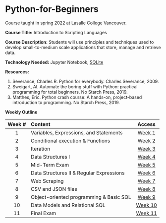 # Python-for-Beginners
Course taught in spring 2022 at Lasalle College Vancouver.


**Course Title:**	Introduction to Scripting Languages

**Course Description:** 	Students will use principles and techniques used to develop small-to-medium scale applications that store, manage and retrieve data. 

**Technology Needed:** 	Jupyter Notebook, [SQLite](https://sqlitebrowser.org/dl/)

**Resources:** 	
1. Severance, Charles R. Python for everybody. Charles Severance, 2009.
2. Sweigart, Al. Automate the boring stuff with Python: practical programming for total beginners. No Starch Press, 2019.
3. Matthes, Eric. Python crash course: A hands-on, project-based introduction to programming. No Starch Press, 2019.

**Weekly Outline**

Week # | Content | Access
:----:|:-----|:-------:
1   | Variables, Expressions, and Statements    | [Week 1 ](https://github.com/Tributino/Python-for-Beginners/tree/main/Week_1)
2   | Conditional execution & Functions         | [Week 2 ](https://github.com/Tributino/Python-for-Beginners/tree/main/Week_2)
3   | Iteration                                 | [Week 3 ](https://github.com/Tributino/Python-for-Beginners/tree/main/Week_3)
4   | Data Structures I                         | [Week 4 ](https://github.com/Tributino/Python-for-Beginners/tree/main/Week_4)
5   | Mid-Term Exam                             | [Week 5 ](https://github.com/Tributino/Python-for-Beginners/tree/main/Week_5)
6   | Data Structures II & Regular Expressions  | [Week 6 ](https://github.com/Tributino/Python-for-Beginners/tree/main/Week_6)
7   | Web Scraping                              | [Week 7 ](https://github.com/Tributino/Python-for-Beginners/tree/main/Week_7)
8   | CSV and JSON files                        | [Week 8 ](https://github.com/Tributino/Python-for-Beginners/tree/main/Week_8)
9   | Object-oriented programming & Basic SQL   | [Week 9 ](https://github.com/Tributino/Python-for-Beginners/tree/main/Week_9)
10  | Data Models and Relational SQL            | [Week 10 ](https://github.com/Tributino/Python-for-Beginners/tree/main/Week_10)
11  | Final Exam                                | [Week 11 ](https://github.com/Tributino/Python-for-Beginners/tree/main/Week_11)

